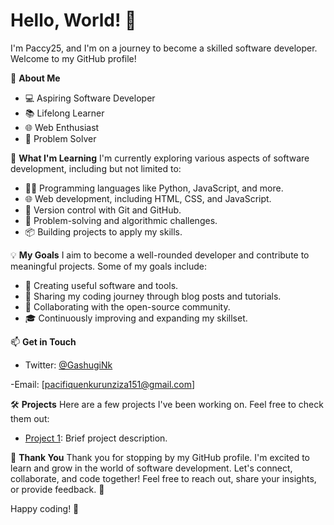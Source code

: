 # Hello, World! 👋

I'm Paccy25, and I'm on a journey to become a skilled software developer. Welcome to my GitHub profile!

🌱 **About Me**
- 💻 Aspiring Software Developer
- 📚 Lifelong Learner
- 🌐 Web Enthusiast
- 🧠 Problem Solver

🚀 **What I'm Learning**
I'm currently exploring various aspects of software development, including but not limited to:

- 👨‍💻 Programming languages like Python, JavaScript, and more.
- 🌐 Web development, including HTML, CSS, and JavaScript.
- 🔧 Version control with Git and GitHub.
- 🧠 Problem-solving and algorithmic challenges.
- 📦 Building projects to apply my skills.

💡 **My Goals**
I aim to become a well-rounded developer and contribute to meaningful projects. Some of my goals include:

- 🌟 Creating useful software and tools.
- 📝 Sharing my coding journey through blog posts and tutorials.
- 💬 Collaborating with the open-source community.
- 🎓 Continuously improving and expanding my skillset.

📫 **Get in Touch**
- Twitter: [@GashugiNk](https://twitter.com/GashugiNk)

-Email: [pacifiquenkurunziza151@gmail.com]

🛠️ **Projects**
Here are a few projects I've been working on. Feel free to check them out:

- [Project 1](https://github.com/Paci25/zenithpulsetraders): Brief project description.

🌟 **Thank You**
Thank you for stopping by my GitHub profile. I'm excited to learn and grow in the world of software development. 
Let's connect, collaborate, and code together! Feel free to reach out, share your insights, or provide feedback. 🙌

Happy coding! 🚀
